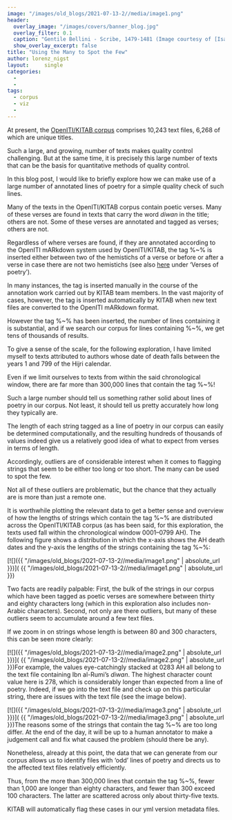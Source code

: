 ```yaml
---
image: "/images/old_blogs/2021-07-13-2//media/image1.png"
header:
  overlay_image: "/images/covers/banner_blog.jpg"
  overlay_filter: 0.1
  caption: "Gentile Bellini - Scribe, 1479-1481 (Image courtesy of [Isabella Stewart Gardner Museum](https://www.gardnermuseum.org/experience/collection/10755), Boston)" 
  show_overlay_excerpt: false 
title: "Using the Many to Spot the Few"			
author: lorenz_nigst	
layout:		single
categories:
  - 
  - 
tags:
  - corpus
  - viz
  - 
---
```

At present, the [OpenITI/KITAB corpus](https://kitab-project.org/metadata) comprises 10,243 text files, 6,268 of which are unique titles.

Such a large, and growing, number of texts makes quality control challenging. But at the same time, it is precisely this large number of texts that can be the basis for quantitative methods of quality control.

In this blog post, I would like to briefly explore how we can make use of a large number of annotated lines of poetry for a simple quality check of such lines.

Many of the texts in the OpenITI/KITAB corpus contain poetic verses. Many of these verses are found in texts that carry the word *diwan* in the title; others are not. Some of these verses are annotated and tagged as verses; others are not.

Regardless of where verses are found, if they are annotated according to the OpenITI mARkdown system used by OpenITI/KITAB, the tag %\~% is inserted either between two of the hemistichs of a verse or before or after a verse in case there are not two hemistichs (see also [here](https://alraqmiyyat.github.io/mARkdown/) under ‘Verses of poetry’).

In many instances, the tag is inserted manually in the course of the annotation work carried out by KITAB team members. In the vast majority of cases, however, the tag is inserted automatically by KITAB when new text files are converted to the OpenITI mARkdown format.

However the tag %\~% has been inserted, the number of lines containing it is substantial, and if we search our corpus for lines containing %\~%, we get tens of thousands of results.

To give a sense of the scale, for the following exploration, I have limited myself to texts attributed to authors whose date of death falls between the years 1 and 799 of the Hijri calendar.

Even if we limit ourselves to texts from within the said chronological window, there are far more than 300,000 lines that contain the tag %\~%!

Such a large number should tell us something rather solid about lines of poetry in our corpus. Not least, it should tell us pretty accurately how long they typically are.

The length of each string tagged as a line of poetry in our corpus can easily be determined computationally, and the resulting hundreds of thousands of values indeed give us a relatively good idea of what to expect from verses in terms of length.

Accordingly, outliers are of considerable interest when it comes to flagging strings that seem to be either too long or too short. The many can be used to spot the few.

Not all of these outliers are problematic, but the chance that they actually are is more than just a remote one.

It is worthwhile plotting the relevant data to get a better sense and overview of how the lengths of strings which contain the tag %\~% are distributed across the OpenITI/KITAB corpus (as has been said, for this exploration, the texts used fall within the chronological window 0001–0799 AH). The following figure shows a distribution in which the x-axis shows the AH death dates and the y-axis the lengths of the strings containing the tag %\~%:

[![]({{ "/images/old_blogs/2021-07-13-2//media/image1.png" | absolute_url }})]( {{ "/images/old_blogs/2021-07-13-2//media/image1.png" | absolute_url }})

Two facts are readily palpable: First, the bulk of the strings in our corpus which have been tagged as poetic verses are somewhere between thirty and eighty characters long (which in this exploration also includes non-Arabic characters). Second, not only are there outliers, but many of these outliers seem to accumulate around a few text files.

If we zoom in on strings whose length is between 80 and 300 characters, this can be seen more clearly:

[![]({{ "/images/old_blogs/2021-07-13-2//media/image2.png" | absolute_url }})]( {{ "/images/old_blogs/2021-07-13-2//media/image2.png" | absolute_url }})For example, the values eye-catchingly stacked at 0283 AH all belong to the text file containing Ibn al-Rumi’s *diwan*. The highest character count value here is 278, which is considerably longer than expected from a line of poetry. Indeed, if we go into the text file and check up on this particular string, there are issues with the text file (see the image below).

[![]({{ "/images/old_blogs/2021-07-13-2//media/image3.png" | absolute_url }})]( {{ "/images/old_blogs/2021-07-13-2//media/image3.png" | absolute_url }})The reasons some of the strings that contain the tag %\~% are too long differ. At the end of the day, it will be up to a human annotator to make a judgement call and fix what caused the problem (should there be any).

Nonetheless, already at this point, the data that we can generate from our corpus allows us to identify files with ‘odd’ lines of poetry and directs us to the affected text files relatively efficiently.

Thus, from the more than 300,000 lines that contain the tag %\~%, fewer than 1,000 are longer than eighty characters, and fewer than 300 exceed 100 characters. The latter are scattered across only about thirty-five texts.

KITAB will automatically flag these cases in our yml version metadata files.
